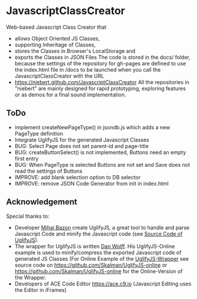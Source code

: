 # JavascriptClassCreator
Web-based Javascript Class Creator that
* allows Object Oriented JS Classes,
* supporting Inheritage of Classes,
* stores the Classes in Browser's LocalStorage and
* exports the Classes in JSON Files
The code is stored in the docs/ folder, because the settings of the repository for gh-pages are defined to use the index.html file in /docs to be launched when you call the JavascriptClassCreator with the URL
* https://niebert.github.com/JavascriptClassCreator
All the repositories in "niebert" are mainly designed for rapid prototyping, exploring features or as demos for a final sound implementation.

## ToDo
* implement createNewPageType() in jsondb.js  which adds a new PageType definition
* Integrate UglifyJS for the generated Javascript Classes
* BUG: Select Page does not set parent-id and page-title
* BUG: createButtonSelect() is not implemented, Buttons need an empty first entry
* BUG: When PageType is selected Buttons are not set and Save does not read the settings of Buttons
* IMPROVE: add blank selection option to DB selector
* IMPROVE: remove JSON Code Generator from init in index.html


## Acknowledgement
Special thanks to:
* Developer [Mihai Bazon](http://lisperator.net/) create UglifyJS, a great tool to handle and parse Javascript Code and minify the Javascript code (see [Source Code of UglifyJS](https://github.com/mishoo/UglifyJS2)).
* The wrapper for UglifyJS is written [Dan Wolff](http://danwolff.se/). His UglifyJS-Online example is used to minify/compress the exported Javascript code of generated JS Classes (For Online Example of the [UglifyJS-Wrapper](https://skalman.github.io/UglifyJS-online/) see source code on https://github.com/Skalman/UglifyJS-online or https://github.com/Skalman/UglifyJS-online for the Online-Version of the Wrapper.
* Developers of ACE Code Editor https://ace.c9.io (Javascript Editing uses the Editor in iFrames)
